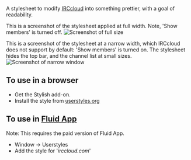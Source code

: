 A stylesheet to modify [IRCcloud](https://www.irccloud.com/) into something prettier, with a goal of readability.

This is a screenshot of the stylesheet applied at full width. Note, 'Show members' is turned off.
![Screenshot of full size](https://dl.dropboxusercontent.com/u/38141173/irccloud-prettier/normal.png)

This is a screenshot of the stylesheet at a narrow width, which IRCcloud does not support by default: 
'Show members' is turned on. The stylesheet hides the top bar, and the channel list at small sizes. 
![Screenshot of narrow window](https://dl.dropboxusercontent.com/u/38141173/irccloud-prettier/narrow.png)

## To use in a browser

* Get the Stylish add-on. 
* Install the style from [userstyles.org](http://userstyles.org/styles/91603/irccloud-prettier?r=1376032200)


## To use in [Fluid App](http://fluidapp.com/)
Note: This requires the paid version of Fluid App.

* Window -> Userstyles
* Add the style for '*irccloud.com*'
